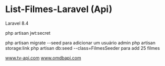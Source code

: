 # List-Filmes-Laravel (Api)

Laravel 8.4

php artisan jwt:secret

php artisan migrate --seed para adicionar um usuário admin
php artisan storage:link
php artisan db:seed --class=FilmesSeeder para add 25 filmes



www.tv-api.com
www.omdbapi.com
